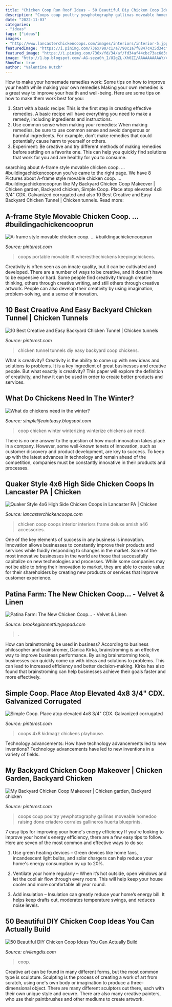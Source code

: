 ```yaml
---
title: "Chicken Coop Run Roof Ideas - 50 Beautiful Diy Chicken Coop Ideas You Can Actually Build"
description: "Coops coup poultry yewphotography gallinas moveable homedoo raising done criadero corrales gallineros huerta blueprints"
date: "2022-11-03"
categories:
- "ideas"
tags: ["ideas"]
images:
- "http://www.lancasterchickencoops.com/images/interiors/interior-5.jpg"
featuredImage: "https://i.pinimg.com/736x/90/c1/a7/90c1a7f8847c435d34cfd0e7328bcd93.jpg"
featured_image: "https://i.pinimg.com/736x/fd/34/af/fd34af44cbc73ac6d3d5ce6a7a741e3b.jpg"
image: "http://1.bp.blogspot.com/-AG-seza0h_I/UIgZL-Xh0ZI/AAAAAAAAAWY/c-FURl9FFDM/s1600/chicken-coop-winterize.jpg"
ShowToc: true
author: "Valentine Kutch"
---
```



How to make your homemade remedies work: Some tips on how to improve your health while making your own remedies
Making your own remedies is a great way to improve your health and well-being. Here are some tips on how to make them work best for you: 
1. Start with a basic recipe: This is the first step in creating effective remedies. A basic recipe will have everything you need to make a remedy, including ingredients and instructions. 
2. Use common sense when making your remedies: When making remedies, be sure to use common sense and avoid dangerous or harmful ingredients. For example, don’t make remedies that could potentially cause harm to yourself or others. 
3. Experiment: Be creative and try different methods of making remedies before settling on a favorite one. This can help you quickly find solutions that work for you and are healthy for you to consume.

	

		
searching about A-frame style movable chicken coop. … #buildingachickencooprun you've came to the right page. We have 8 Pictures about A-frame style movable chicken coop. … #buildingachickencooprun like My Backyard Chicken Coop Makeover | Chicken garden, Backyard chicken, Simple Coop. Place atop elevated 4x8 3/4&quot; CDX. Galvanized corrugated and also 10 Best Creative and Easy Backyard Chicken Tunnel | Chicken tunnels. Read more:
		
    
## A-frame Style Movable Chicken Coop. … #buildingachickencooprun

<img loading=lazy src="https://i.pinimg.com/736x/fd/34/af/fd34af44cbc73ac6d3d5ce6a7a741e3b.jpg" onerror="this.onerror=null;this.src='https://tse1.mm.bing.net/th?id=OIP.umXBGusNBZSYBMbbZxArmQHaJR&amp;pid=15.1';" alt="A-frame style movable chicken coop. … #buildingachickencooprun">

_Source: pinterest.com_

>coops portable movable ift wheresthechickens keepingchickens. 

	

Creativity is often seen as an innate quality, but it can be cultivated and developed. There are a number of ways to be creative, and it doesn't have to be expensive or hard. Some people find creativity through creative thinking, others through creative writing, and still others through creative artwork. People can also develop their creativity by using imagination, problem-solving, and a sense of innovation.

    
## 10 Best Creative And Easy Backyard Chicken Tunnel | Chicken Tunnels

<img loading=lazy src="https://i.pinimg.com/736x/2f/52/95/2f5295076b3b92ab5097e08c6f9c571e.jpg" onerror="this.onerror=null;this.src='https://tse4.mm.bing.net/th?id=OIP.8hdtvpx5mUmo5NlAGzmWgAHaJ3&amp;pid=15.1';" alt="10 Best Creative and Easy Backyard Chicken Tunnel | Chicken tunnels">

_Source: pinterest.com_

>chicken tunnel tunnels diy easy backyard coop chickens. 

	

What is creativity?
Creativity is the ability to come up with new ideas and solutions to problems. It is a key ingredient of great businesses and creative people. But what exactly is creativity? This paper will explore the definition of creativity, and how it can be used in order to create better products and services.

    
## What Do Chickens Need In The Winter?

<img loading=lazy src="http://1.bp.blogspot.com/-AG-seza0h_I/UIgZL-Xh0ZI/AAAAAAAAAWY/c-FURl9FFDM/s1600/chicken-coop-winterize.jpg" onerror="this.onerror=null;this.src='https://tse1.mm.bing.net/th?id=OIP.3CW1H7H3sK7kNPbM4-9f8AHaDz&amp;pid=15.1';" alt="What do chickens need in the winter?">

_Source: simplelifeainteasy.blogspot.com_

>coop chicken winter winterizing winterize chickens air need. 

	

There is no one answer to the question of how much innovation takes place in a company. However, some well-known tenets of innovation, such as customer discovery and product development, are key to success. To keep up with the latest advances in technology and remain ahead of the competition, companies must be constantly innovative in their products and processes.

    
## Quaker Style 4x6 High Side Chicken Coops In Lancaster PA | Chicken

<img loading=lazy src="http://www.lancasterchickencoops.com/images/interiors/interior-5.jpg" onerror="this.onerror=null;this.src='https://tse3.mm.bing.net/th?id=OIP.tOloR5J3nWHNvTOGr0cg6wHaLH&amp;pid=15.1';" alt="Quaker Style 4x6 High Side Chicken Coops in Lancaster PA | Chicken">

_Source: lancasterchickencoops.com_

>chicken coop coops interior interiors frame deluxe amish a46 accessories. 

	

One of the key elements of success in any business is innovation. Innovation allows businesses to constantly improve their products and services while fluidly responding to changes in the market. Some of the most innovative businesses in the world are those that successfully capitalize on new technologies and processes. While some companies may not be able to bring their innovation to market, they are able to create value for their shareholders by creating new products or services that improve customer experience.

    
## Patina Farm: The New Chicken Coop... - Velvet &amp; Linen

<img loading=lazy src="https://brookegiannetti.typepad.com/.a/6a00e554d7b827883301bb0943921b970d-600wi" onerror="this.onerror=null;this.src='https://tse4.mm.bing.net/th?id=OIP.3ZcAeYqrBnewSbjP8PMikwHaJ4&amp;pid=15.1';" alt="Patina Farm: The New Chicken Coop... - Velvet &amp; Linen">

_Source: brookegiannetti.typepad.com_

>. 

	

How can brainstroming be used in business?
According to business philosopher and brainstromer, Danica Kirka, brainstroming is an effective way to improve business performance. By using brainstorming tools, businesses can quickly come up with ideas and solutions to problems. This can lead to increased efficiency and better decision-making. Kirka has also found that brainstroming can help businesses achieve their goals faster and more effectively.

    
## Simple Coop. Place Atop Elevated 4x8 3/4&quot; CDX. Galvanized Corrugated

<img loading=lazy src="https://i.pinimg.com/736x/90/c1/a7/90c1a7f8847c435d34cfd0e7328bcd93.jpg" onerror="this.onerror=null;this.src='https://tse3.mm.bing.net/th?id=OIP.k38IUmxyZQ18Ep3V2OiMqAHaJ3&amp;pid=15.1';" alt="Simple Coop. Place atop elevated 4x8 3/4&quot; CDX. Galvanized corrugated">

_Source: pinterest.com_

>coops 4x8 kidmagz chickens playhouse. 

	

Technology advancements: How have technology advancements led to new inventions?
Technology advancements have led to new inventions in a variety of fields.

    
## My Backyard Chicken Coop Makeover | Chicken Garden, Backyard Chicken

<img loading=lazy src="https://i.pinimg.com/736x/81/24/f6/8124f6914ffd595c6b59ec3aa05eebf8.jpg" onerror="this.onerror=null;this.src='https://tse4.mm.bing.net/th?id=OIP.MkYhxo4RwvRNTECiBrb3TwHaE8&amp;pid=15.1';" alt="My Backyard Chicken Coop Makeover | Chicken garden, Backyard chicken">

_Source: pinterest.com_

>coops coup poultry yewphotography gallinas moveable homedoo raising done criadero corrales gallineros huerta blueprints. 

	

7 easy tips for improving your home's energy efficiency
If you're looking to improve your home's energy efficiency, there are a few easy tips to follow. Here are seven of the most common and effective ways to do so:
1) Use green heating devices – Green devices like home fans, incandescent light bulbs, and solar chargers can help reduce your home's energy consumption by up to 20%.

2) Ventilate your home regularly – When it’s hot outside, open windows and let the cool air flow through every room. This will help keep your house cooler and more comfortable all year round.

3) Add insulation – Insulation can greatly reduce your home’s energy bill. It helps keep drafts out, moderates temperature swings, and reduces noise levels.

    
## 50 Beautiful DIY Chicken Coop Ideas You Can Actually Build

<img loading=lazy src="https://civilengdis.com/wp-content/uploads/2020/08/f7cda81aa3c832afb658890d30651a76.jpg" onerror="this.onerror=null;this.src='https://tse2.mm.bing.net/th?id=OIP.GHj0WsoFHyy1l9psEgi0iAHaHT&amp;pid=15.1';" alt="50 Beautiful DIY Chicken Coop Ideas You Can Actually Build">

_Source: civilengdis.com_

>coop. 

	

Creative art can be found in many different forms, but the most common type is sculpture. Sculpting is the process of creating a work of art from scratch, using one's own body or imagination to produce a three-dimensional object. There are many different sculptors out there, each with their own unique style and oeuvre. There are also many creative painters, who use their paintbrushes and other mediums to create artwork.

